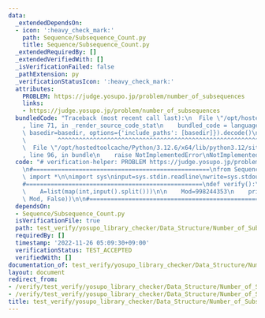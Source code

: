 ```yaml
---
data:
  _extendedDependsOn:
  - icon: ':heavy_check_mark:'
    path: Sequence/Subsequence_Count.py
    title: Sequence/Subsequence_Count.py
  _extendedRequiredBy: []
  _extendedVerifiedWith: []
  _isVerificationFailed: false
  _pathExtension: py
  _verificationStatusIcon: ':heavy_check_mark:'
  attributes:
    PROBLEM: https://judge.yosupo.jp/problem/number_of_subsequences
    links:
    - https://judge.yosupo.jp/problem/number_of_subsequences
  bundledCode: "Traceback (most recent call last):\n  File \"/opt/hostedtoolcache/Python/3.12.6/x64/lib/python3.12/site-packages/onlinejudge_verify/documentation/build.py\"\
    , line 71, in _render_source_code_stat\n    bundled_code = language.bundle(stat.path,\
    \ basedir=basedir, options={'include_paths': [basedir]}).decode()\n          \
    \         ^^^^^^^^^^^^^^^^^^^^^^^^^^^^^^^^^^^^^^^^^^^^^^^^^^^^^^^^^^^^^^^^^^^^^^^^^^^^^^^^^\n\
    \  File \"/opt/hostedtoolcache/Python/3.12.6/x64/lib/python3.12/site-packages/onlinejudge_verify/languages/python.py\"\
    , line 96, in bundle\n    raise NotImplementedError\nNotImplementedError\n"
  code: "# verification-helper: PROBLEM https://judge.yosupo.jp/problem/number_of_subsequences\n\
    \n#==================================================\nfrom Sequence.Subsequence_Count\
    \ import *\n\nimport sys\ninput=sys.stdin.readline\nwrite=sys.stdout.write\n\n\
    #==================================================\ndef verify():\n    N=int(input())\n\
    \    A=list(map(int,input().split()))\n\n    Mod=998244353\n    print(Subsequence_Count(A,\
    \ Mod, False))\n\n#==================================================\nverify()\n"
  dependsOn:
  - Sequence/Subsequence_Count.py
  isVerificationFile: true
  path: test_verify/yosupo_library_checker/Data_Structure/Number_of_Subsequences.test.py
  requiredBy: []
  timestamp: '2022-11-26 05:09:30+09:00'
  verificationStatus: TEST_ACCEPTED
  verifiedWith: []
documentation_of: test_verify/yosupo_library_checker/Data_Structure/Number_of_Subsequences.test.py
layout: document
redirect_from:
- /verify/test_verify/yosupo_library_checker/Data_Structure/Number_of_Subsequences.test.py
- /verify/test_verify/yosupo_library_checker/Data_Structure/Number_of_Subsequences.test.py.html
title: test_verify/yosupo_library_checker/Data_Structure/Number_of_Subsequences.test.py
---
```

